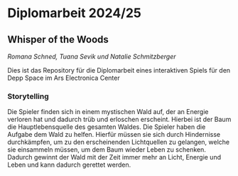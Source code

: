 # Diplomarbeit 2024/25
## Whisper of the Woods

*Romana Schned, Tuana Sevik und Natalie Schmitzberger*

Dies ist das Repository für die Diplomarbeit eines interaktiven Spiels für den Depp Space im Ars Electronica Center

### Storytelling

Die Spieler finden sich in einem mystischen Wald auf, der an Energie verloren hat und dadurch trüb und erloschen erscheint.
Hierbei ist der Baum die Hauptlebensquelle des gesamten Waldes. Die Spieler haben die Aufgabe dem Wald zu helfen.
Hierfür müssen sie sich durch Hindernisse durchkämpfen, um zu den erscheinenden Lichtquellen zu gelangen, welche sie einsammeln müssen, um dem Baum wieder Leben zu schenken. Dadurch gewinnt der Wald mit der Zeit immer mehr an Licht, Energie und Leben und kann dadurch gerettet werden.
